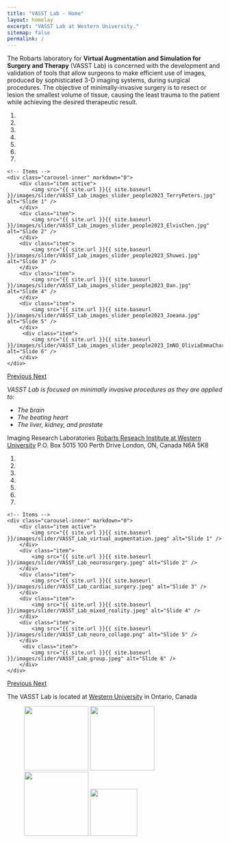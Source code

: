```yaml
---
title: "VASST Lab - Home"
layout: homelay
excerpt: "VASST Lab at Western University."
sitemap: false
permalink: /
---
```


The Robarts laboratory for <b>Virtual Augmentation and Simulation for Surgery and Therapy</b> (VASST Lab) is concerned with the development and validation of tools that allow surgeons to make efficient use of images, produced by sophisticated 3-D imaging systems, during surgical procedures. The objective of minimally-invasive surgery is to resect or lesion the smallest volume of tissue, causing the least trauma to the patient while achieving the desired therapeutic result.


<div markdown="0" id="carousel" class="carousel slide" data-ride="carousel" data-interval="4000" data-pause="hover" >
    <!-- Menu -->
    <ol class="carousel-indicators">
        <li data-target="#carousel" data-slide-to="0" class="active"></li>
        <li data-target="#carousel" data-slide-to="1"></li>
        <li data-target="#carousel" data-slide-to="2"></li>
        <li data-target="#carousel" data-slide-to="3"></li>
        <li data-target="#carousel" data-slide-to="4"></li>
        <li data-target="#carousel" data-slide-to="5"></li>
        <li data-target="#carousel" data-slide-to="6"></li>
    </ol>

    <!-- Items -->
    <div class="carousel-inner" markdown="0">
        <div class="item active">
            <img src="{{ site.url }}{{ site.baseurl }}/images/slider/VASST_Lab_images_slider_people2023_TerryPeters.jpg" alt="Slide 1" />
        </div>
        <div class="item">
            <img src="{{ site.url }}{{ site.baseurl }}/images/slider/VASST_Lab_images_slider_people2023_ElvisChen.jpg" alt="Slide 2" />
        </div>
        <div class="item">
            <img src="{{ site.url }}{{ site.baseurl }}/images/slider/VASST_Lab_images_slider_people2023_Shuwei.jpg" alt="Slide 3" />
        </div>
        <div class="item">
            <img src="{{ site.url }}{{ site.baseurl }}/images/slider/VASST_Lab_images_slider_people2023_Dan.jpg" alt="Slide 4" />
        </div>
        <div class="item">
            <img src="{{ site.url }}{{ site.baseurl }}/images/slider/VASST_Lab_images_slider_people2023_Joeana.jpg" alt="Slide 5" />
        </div>       
         <div class="item">
            <img src="{{ site.url }}{{ site.baseurl }}/images/slider/VASST_Lab_images_slider_people2023_ImNO_OliviaEmmaCharles.jpg" alt="Slide 6" />
        </div>
    </div>
  <a class="left carousel-control" href="#carousel" role="button" data-slide="prev">
    <span class="glyphicon glyphicon-chevron-left" aria-hidden="true"></span>
    <span class="sr-only">Previous</span>
  </a>
  <a class="right carousel-control" href="#carousel" role="button" data-slide="next">
    <span class="glyphicon glyphicon-chevron-right" aria-hidden="true"></span>
    <span class="sr-only">Next</span>
  </a>
</div>



<i>VASST Lab is focused on minimally invasive procedures as they are applied to:</i>
* <i>The brain</i>
* <i>The beating heart</i>
* <i>The liver, kidney, and prostate</i>

Imaging Research Laboratories
[Robarts Reseach Institute at Western University](https://www.robarts.ca/)
P.O. Box 5015 100 Perth Drive
London, ON, Canada N6A 5K8
 
 
<div markdown="0" id="carousel" class="carousel slide" data-ride="carousel" data-interval="4000" data-pause="hover" >
    <!-- Menu -->
    <ol class="carousel-indicators">
        <li data-target="#carousel" data-slide-to="0" class="active"></li>
        <li data-target="#carousel" data-slide-to="1"></li>
        <li data-target="#carousel" data-slide-to="2"></li>
        <li data-target="#carousel" data-slide-to="3"></li>
        <li data-target="#carousel" data-slide-to="4"></li>
        <li data-target="#carousel" data-slide-to="5"></li>
        <li data-target="#carousel" data-slide-to="6"></li>
    </ol>

    <!-- Items -->
    <div class="carousel-inner" markdown="0">
        <div class="item active">
            <img src="{{ site.url }}{{ site.baseurl }}/images/slider/VASST_Lab_virtual_augmentation.jpeg" alt="Slide 1" />
        </div>
        <div class="item">
            <img src="{{ site.url }}{{ site.baseurl }}/images/slider/VASST_Lab_neurosurgery.jpeg" alt="Slide 2" />
        </div>
        <div class="item">
            <img src="{{ site.url }}{{ site.baseurl }}/images/slider/VASST_Lab_cardiac_surgery.jpeg" alt="Slide 3" />
        </div>
        <div class="item">
            <img src="{{ site.url }}{{ site.baseurl }}/images/slider/VASST_Lab_mixed_reality.jpeg" alt="Slide 4" />
        </div>
        <div class="item">
            <img src="{{ site.url }}{{ site.baseurl }}/images/slider/VASST_Lab_neuro_collage.png" alt="Slide 5" />
        </div>       
         <div class="item">
            <img src="{{ site.url }}{{ site.baseurl }}/images/slider/VASST_Lab_group.jpeg" alt="Slide 6" />
        </div>
    </div>
  <a class="left carousel-control" href="#carousel" role="button" data-slide="prev">
    <span class="glyphicon glyphicon-chevron-left" aria-hidden="true"></span>
    <span class="sr-only">Previous</span>
  </a>
  <a class="right carousel-control" href="#carousel" role="button" data-slide="next">
    <span class="glyphicon glyphicon-chevron-right" aria-hidden="true"></span>
    <span class="sr-only">Next</span>
  </a>
</div>





The VASST Lab is located at [Western University](https://www.uwo.ca/) in Ontario, Canada


<figure class="fourth">
  <img src="{{ site.url }}{{ site.baseurl }}/images/logopic/VASST_Lab_logo.jpeg" style="width: 150px">
  <img src="{{ site.url }}{{ site.baseurl }}/images/logopic/Western_University.png" style="width: 150px">
  <img src="{{ site.url }}{{ site.baseurl }}/images/logopic/robarts_logo.png" style="width: 150px">
  <img src="{{ site.url }}{{ site.baseurl }}/images/logopic/Logo_ERC.jpg" style="width: 110px">
</figure>
